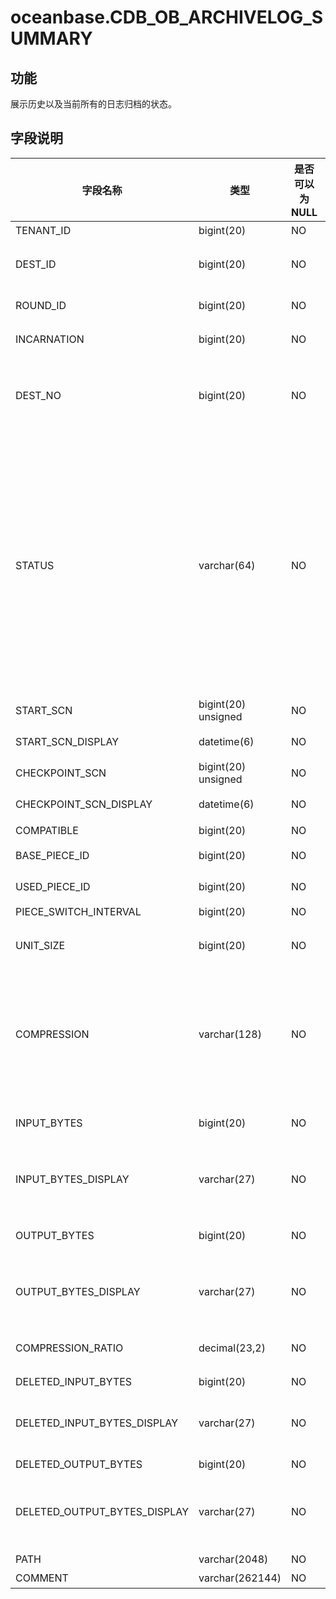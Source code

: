 # oceanbase.CDB_OB_ARCHIVELOG_SUMMARY

## 功能

展示历史以及当前所有的日志归档的状态。

## 字段说明

| 字段名称 | 类型 | 是否可以为 NULL | 描述 |
| --- | --- | --- | --- |
| TENANT_ID | bigint(20) | NO | 租户 ID |
| DEST_ID | bigint(20) | NO | 路径编号，系统对于每一个设置的路径都会分配一个唯一 ID |
| ROUND_ID | bigint(20) | NO | 用于标识第几轮完整的 Clog 备份数据流 |
| INCARNATION | bigint(20) | NO | 表示 Flashback Database 后的第几次分身 |
| DEST_NO | bigint(20) | NO | 标识 log_archive_dest_n，例如：log_archive_dest 的 dest_no 是 0，log_archive_dest_1 的 dest_no 是 1 等 |
| STATUS | varchar(64) | NO | 归档状态：<ul><li>`PREPARE`：准备归档起点 `START_SCN`</li> <li>`BEGINNING`：正在启动日志归档  </li> <li>`DOING`：正在进行日志归档 </li><li> `INTERRUPTED`：日志归档中断，需要人工介入 </li><li>`STOP`：日志归档已停止  </li><li>`STOPPING`：正在停止日志归档  </li><li>`SUSPENDING`：正在暂停日志归档  </li><li>`SUSPEND`：日志归档已暂停  </li></ul> |
| START_SCN | bigint(20) unsigned | NO | 开始备份位点 |
| START_SCN_DISPLAY | datetime(6) | NO | 将 START_SCN 转换成时间单位之后的展示 |
| CHECKPOINT_SCN | bigint(20) unsigned | NO | 当前归档位点 |
| CHECKPOINT_SCN_DISPLAY | datetime(6) | NO | 将 CHECKPOINT_SCN 转换成时间单位之后的展示 |
| COMPATIBLE | bigint(20) | NO | 兼容性版本 |
| BASE_PIECE_ID | bigint(20) | NO | 该轮 Round 的首个 PIECE ID |
| USED_PIECE_ID | bigint(20) | NO | 该轮 Round 已使用的 PIECE ID |
| PIECE_SWITCH_INTERVAL | bigint(20) | NO | Piece 切换周期 |
| UNIT_SIZE   | bigint(20)   | NO   | 日志归档数据单次压缩或加密的日志块大小，当前暂不支持该字段    |
| COMPRESSION | varchar(128) | NO   | 压缩算法：<ul><li> none: 表示不压缩 </li><li> lz4_1.0：表示使用压缩算法 lz4_1.0 </li><li>zstd_1.3.8：表示使用压缩算法 zstd_1.3.8</li></ul>当前暂不支持该字段    |
| INPUT_BYTES | bigint(20) | NO | 读取的数据量<li>OceanBase 数据库暂不支持该字段 |
| INPUT_BYTES_DISPLAY | varchar(27) | NO | 带单位的读取数据量，例如：798.01 M 或 5.25 G<li>OceanBase 数据库暂不支持该字段 |
| OUTPUT_BYTES | bigint(20) | NO | 输出的数据量<li>OceanBase 数据库暂不支持该字段 |
| OUTPUT_BYTES_DISPLAY | varchar(27) | NO | 带单位的输出数据量，例如：798.01 M 或 5.25 G<li>OceanBase 数据库暂不支持该字段 |
| COMPRESSION_RATIO | decimal(23,2) | NO | 压缩率<li>OceanBase 数据库暂不支持该字段 |
| DELETED_INPUT_BYTES | bigint(20) | NO | 删除的原始数据量 |
| DELETED_INPUT_BYTES_DISPLAY | varchar(27) | NO | 对DELETED_INPUT_BYTES 单位转换之后的展示，单位为 MB 、GB、TB 和 PB 中的一种 |
| DELETED_OUTPUT_BYTES | bigint(20) | NO | 删除的有效数据量 |
| DELETED_OUTPUT_BYTES_DISPLAY | varchar(27) | NO | 对 DELETED_OUTPUT_BYTES 单位转换之后的展示，单位为 MB 、GB、TB 和 PB 中的一种 |
| PATH | varchar(2048) | NO | 归档路径 |
| COMMENT | varchar(262144) | NO | 展示错误提示信息 |
